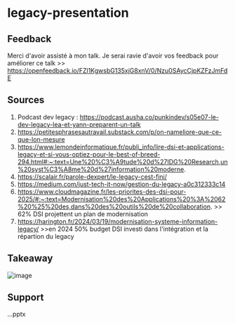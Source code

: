 # legacy-presentation

## Feedback 
Merci d'avoir assisté à mon talk. Je serai ravie d'avoir vos feedback pour améliorer ce talk >> https://openfeedback.io/FZl1KgwsbG135xjG8xnV/0/Nzu0SAycCjpKZFzJmFdE

## Sources
1. Podcast dev legacy : https://podcast.ausha.co/punkindev/s05e07-le-dev-legacy-lea-et-yann-preparent-un-talk
2. https://petitesphrasesautravail.substack.com/p/on-nameliore-que-ce-que-lon-mesure
3. https://www.lemondeinformatique.fr/publi_info/lire-dsi-et-applications-legacy-et-si-vous-optiez-pour-le-best-of-breed-294.html#:~:text=Une%20%C3%A9tude%20d%27IDG%20Research,un%20syst%C3%A8me%20d%27information%20moderne.
4. https://scalair.fr/parole-dexpert/le-legacy-cest-fini/
5. https://medium.com/just-tech-it-now/gestion-du-legacy-a0c312333c14
6. https://www.cloudmagazine.fr/les-priorites-des-dsi-pour-2025/#:~:text=Modernisation%20des%20Applications%20%3A%2062%20%25%20des,dans%20des%20outils%20de%20collaboration. >> 62% DSI projettent un plan de modernisation
7. https://harington.fr/2024/03/19/modernisation-systeme-information-legacy/  >>en 2024 50% budget DSI investi dans l'intégration et la répartion du legacy

## Takeaway
![image](https://github.com/user-attachments/assets/585cb875-25b0-401e-a961-745edfead7d3)


## Support
...pptx
